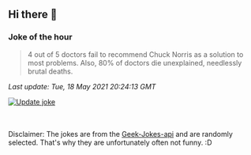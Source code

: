 ## Hi there 👋

### Joke of the hour
<!-- joke -->
>4 out of 5 doctors fail to recommend Chuck Norris as a solution to most problems. Also, 80% of doctors die unexplained, needlessly brutal deaths.
<!-- /joke -->

*Last update: Tue, 18 May 2021 20:24:13 GMT*

[![Update joke](https://github.com/nclskfm/nclskfm/actions/workflows/joke.yml/badge.svg)](https://github.com/nclskfm/nclskfm/actions/workflows/joke.yml)

<br><br>
Disclaimer: The jokes are from the [Geek-Jokes-api](https://github.com/sameerkumar18/geek-joke-api) and are randomly selected. That's why they are unfortunately often not funny. :D
